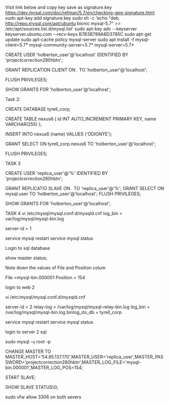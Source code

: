 Visit link below and copy key save as signature.key
https://dev.mysql.com/doc/refman/5.7/en/checking-gpg-signature.html 
sudo apt-key add signature.key
sudo sh -c 'echo "deb http://repo.mysql.com/apt/ubuntu bionic mysql-5.7" >> /etc/apt/sources.list.d/mysql.list'
sudo apt-key adv --keyserver keyserver.ubuntu.com --recv-keys B7B3B788A8D3785C
sudo apt-get update
sudo apt-cache policy mysql-server
sudo apt install -f mysql-client=5.7* mysql-community-server=5.7* mysql-server=5.7*

CREATE USER 'holberton_user'@'localhost' IDENTIFIED BY 'projectcorrection280hbtn';

GRANT REPLICATION CLIENT ON *.* TO 'holberton_user'@'localhost';

FLUSH PRIVILEGES;

SHOW GRANTS FOR 'holberton_user'@'localhost';

Task 2:

CREATE DATABASE tyrell_corp;

CREATE TABLE nexus6 (
id INT AUTO_INCREMENT PRIMARY KEY,
name VARCHAR(255)
);

INSERT INTO nexus6 (name) VALUES ('ODIONYE');

GRANT SELECT ON tyrell_corp.nexus6 TO 'holberton_user'@'localhost';

FLUSH PRIVILEGES;



TASK 3

CREATE USER 'replica_user'@'%' IDENTIFIED BY 'projectcorrection280hbtn';

GRANT REPLICATIO SLAVE ON *.* TO 'replica_user'@'%';
GRANT SELECT ON mysql.user TO 'holberton_user'@'localhost';
FLUSH PRIVILEGES;

SHOW GRANTS FOR 'holberton_user'@'localhost';

TASK 4
vi /etc/mysql/mysql.conf.d/mysqld.cnf
log_bin = var/log/mysql/mysql-bin.log

server-id = 1

service mysql restart
service mysql status

Login to sql database

show master status;

Note down the values of  File and Position colum

File =mysql-bin.000001
Position = 154

login to web 2

vi /etc/mysql/mysql.conf.d/mysqld.cnf

server-id       = 2
relay-log       = /var/log/mysql/mysql-relay-bin.log
log_bin         = /var/log/mysql/mysql-bin.log
binlog_do_db    = tyrell_corp

service mysql restart
service mysql status

login to server 2 sql

sudo mysql -u root -p

CHANGE MASTER TO MASTER_HOST='54.85.137.170',MASTER_USER='replica_user',MASTER_PASSWORD='projectcorrection280hbtn',MASTER_LOG_FILE='mysql-bin.000001',MASTER_LOG_POS=154;

START SLAVE;

SHOW SLAVE STATUS\G;
 

sudo ufw allow 3306 on both severs
